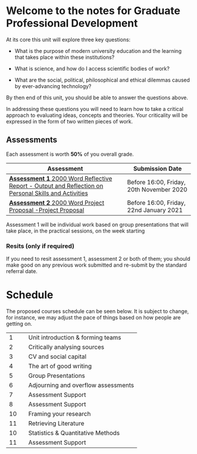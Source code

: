 # Welcome to the notes for Graduate Professional Development

At its core this unit will explore three key questions:

- What is the purpose of modern university education and the learning that takes place within these institutions?

- What is science, and how do I access scientific bodies of work?

- What are the social, political, philosophical and ethical dilemmas caused by ever-advancing technology?

By then end of this unit, you should be able to answer the questions above.

In addressing these questions you will need to learn how to take a critical approach to evaluating ideas, concepts and theories. Your criticality will be expressed in the form of two written pieces of work.

## Assessments

Each assessment is worth **50%** of you overall grade.

| Assessment                                                                                                                             | Submission Date                          |
| -------------------------------------------------------------------------------------------------------------------------------------- | ---------------------------------------- |
| [**Assessment 1** 2000 Word Reflective Report - Output and Reflection on Personal Skills and Activities](/assessments/assessment_1.md) | Before 16:00, Friday, 20th November 2020 |
| [**Assessment 2** 2000 Word Project Proposal -Project Proposal](/assessments/assessment_2.md)                                          | Before 16:00, Friday, 22nd January 2021  |

Assessment 1 will be individual work based on group presentations that will take place, in the practical sessions, on the week starting

### Resits (only if required)

If you need to resit assessment 1, assessment 2 or both of them; you should make good on any previous work submitted and re-submit by the standard referral date.

# Schedule

The proposed courses schedule can be seen below. It is subject to change, for instance, we may adjust the pace of things based on how people are getting on.

|     |           |                                     |
| --- | --------- | ----------------------------------- |
| 1   |  | Unit introduction & forming teams   |
| 2   |  | Critically analysing sources        |
| 3   | | CV and social capital               |
| 4   | | The art of good writing             |
| 5   |  | Group Presentations                 |
| 6   | | Adjourning and overflow assessments |
| 7   | | Assessment Support                  |
| 8   |  | Assessment Support                  |
| 10  |  | Framing your research               |
| 11  | | Retrieving Literature               |
| 10  | | Statistics & Quantitative Methods   |
| 11  |  | Assessment Support                  |

